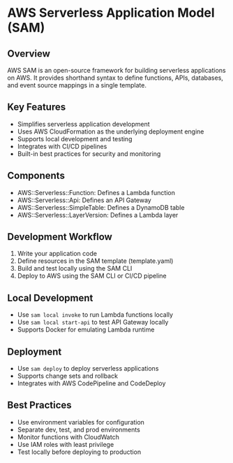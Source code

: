 # AWS Serverless Application Model (SAM)

## Overview

AWS SAM is an open-source framework for building serverless applications on AWS. It provides shorthand syntax to define functions, APIs, databases, and event source mappings in a single template.

## Key Features
- Simplifies serverless application development
- Uses AWS CloudFormation as the underlying deployment engine
- Supports local development and testing
- Integrates with CI/CD pipelines
- Built-in best practices for security and monitoring

## Components
- AWS::Serverless::Function: Defines a Lambda function
- AWS::Serverless::Api: Defines an API Gateway
- AWS::Serverless::SimpleTable: Defines a DynamoDB table
- AWS::Serverless::LayerVersion: Defines a Lambda layer

## Development Workflow
1. Write your application code
2. Define resources in the SAM template (template.yaml)
3. Build and test locally using the SAM CLI
4. Deploy to AWS using the SAM CLI or CI/CD pipeline

## Local Development
- Use `sam local invoke` to run Lambda functions locally
- Use `sam local start-api` to test API Gateway locally
- Supports Docker for emulating Lambda runtime

## Deployment
- Use `sam deploy` to deploy serverless applications
- Supports change sets and rollback
- Integrates with AWS CodePipeline and CodeDeploy

## Best Practices
- Use environment variables for configuration
- Separate dev, test, and prod environments
- Monitor functions with CloudWatch
- Use IAM roles with least privilege
- Test locally before deploying to production

